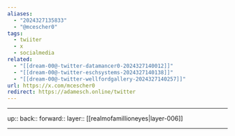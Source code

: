```yaml
---
aliases:
  - "2024327135833"
  - "@mcescher0"
tags:
  - twiiter
  - x
  - socialmedia
related:
  - "[[dream-00@-twitter-datamancer0-2024327140012]]"
  - "[[dream-00@-twitter-eschsystems-2024327140138]]"
  - "[[dream-00@-twitter-wellfordgallery-2024327140257]]"
url: https://x.com/mcescher0
redirect: https://adamesch.online/twitter
---
```




***

up:: 
back:: 
forward:: 
layer:: [[realmofamillioneyes|layer-006]]

***
